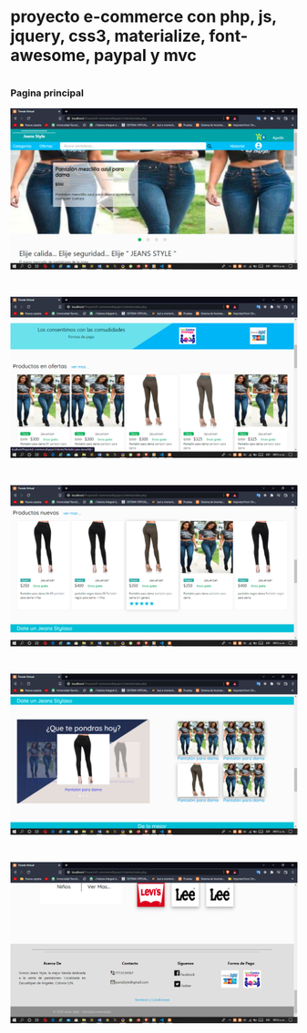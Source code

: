 <h1>proyecto e-commerce con php, js, jquery, css3, materialize, font-awesome, paypal y mvc<h1>

<h3>Pagina principal</h3>

![pagina principal](https://github.com/DavidHernandezSolis/e-commerce-jean-style/blob/main/img1Principal.png)

<br>

![pagina principal](https://github.com/DavidHernandezSolis/e-commerce-jean-style/blob/main/img2Principal.png)

<br>

![pagina principal](https://github.com/DavidHernandezSolis/e-commerce-jean-style/blob/main/img3Principal.png)

<br>

![pagina principal](https://github.com/DavidHernandezSolis/e-commerce-jean-style/blob/main/img4Principal.png)

<br>

![pagina principal](https://github.com/DavidHernandezSolis/e-commerce-jean-style/blob/main/img5Principal.png)

<br>
